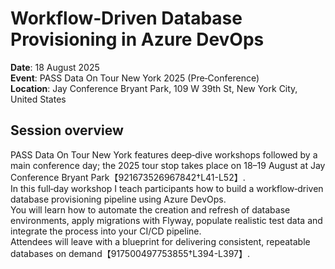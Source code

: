 # Workflow‑Driven Database Provisioning in Azure DevOps

**Date**: 18 August 2025  
**Event**: PASS Data On Tour New York 2025 (Pre‑Conference)  
**Location**: Jay Conference Bryant Park, 109 W 39th St, New York City, United States  

## Session overview

PASS Data On Tour New York features deep‑dive workshops followed by a main conference day; the 2025 tour stop takes place on 18–19 August at Jay Conference Bryant Park【921673526967842†L41-L52】.  
In this full‑day workshop I teach participants how to build a workflow‑driven database provisioning pipeline using Azure DevOps.  
You will learn how to automate the creation and refresh of database environments, apply migrations with Flyway, populate realistic test data and integrate the process into your CI/CD pipeline.  
Attendees will leave with a blueprint for delivering consistent, repeatable databases on demand【917500497753855†L394-L397】.
